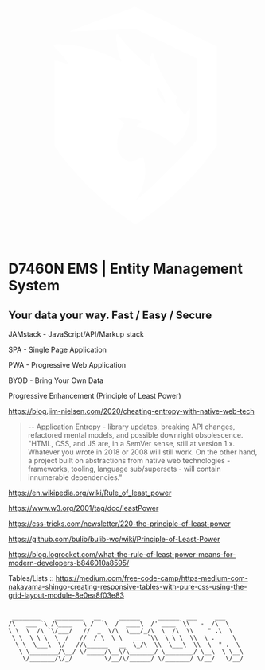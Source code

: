<h1 align="center" width="100%">
	<svg id="svg" version="1.1" xmlns="http://www.w3.org/2000/svg" xmlns:xlink="http://www.w3.org/1999/xlink" viewBox="0, 0, 400,400">
   <path id="path0" d="M190.000 30.951 C 183.632 33.401,159.961 42.242,137.398 50.598 C 114.836 58.953,97.310 65.899,98.451 66.033 C 99.592 66.168,123.500 65.201,151.579 63.886 L 202.632 61.494 228.421 74.031 C 242.605 80.926,264.750 91.696,277.632 97.965 L 301.053 109.363 301.040 173.892 L 301.028 238.421 291.371 250.000 C 279.307 264.465,234.764 309.132,220.000 321.571 C 213.921 326.693,207.793 331.868,206.382 333.073 L 203.817 335.263 206.160 331.579 C 216.786 314.868,220.582 293.881,216.741 273.088 C 215.225 264.885,215.256 264.913,210.739 267.737 C 182.311 285.514,161.679 251.849,181.183 219.512 C 183.524 215.631,185.230 212.248,184.976 211.993 C 184.721 211.739,182.236 209.912,179.454 207.934 L 174.395 204.337 177.301 203.607 C 187.194 201.124,219.155 208.176,211.803 211.219 C 206.398 213.457,202.701 218.937,206.579 218.964 C 217.491 219.038,241.862 229.596,256.357 240.527 L 265.445 247.382 268.441 245.249 C 281.294 236.097,289.474 217.518,289.474 197.477 L 289.474 187.923 285.740 193.467 C 281.432 199.864,281.704 199.919,275.211 191.303 C 267.389 180.923,265.466 176.368,267.812 173.775 C 269.640 171.756,269.570 171.543,265.502 166.636 C 253.461 152.117,238.887 124.936,232.168 104.466 C 231.169 101.422,229.965 99.170,229.492 99.462 C 228.202 100.260,226.129 109.808,225.949 115.784 C 225.861 118.681,225.553 121.046,225.263 121.041 C 221.132 120.971,192.098 93.082,181.053 78.575 C 177.289 73.632,173.855 69.562,173.421 69.531 C 170.172 69.296,174.054 100.182,178.370 108.909 C 181.669 115.581,182.411 115.613,168.390 108.481 C 140.535 94.313,109.659 86.352,82.455 86.324 C 69.212 86.311,69.213 86.308,79.180 96.719 C 89.394 107.385,98.362 119.663,95.188 118.632 C 94.071 118.270,89.842 116.783,85.789 115.329 C 81.737 113.876,77.355 112.674,76.053 112.659 L 73.684 112.632 73.684 180.909 L 73.684 249.186 82.944 261.698 C 110.347 298.730,147.375 334.871,186.842 363.109 C 204.449 375.707,201.448 375.437,215.393 365.674 C 256.779 336.701,299.128 295.252,326.131 257.291 L 332.632 248.152 332.632 168.989 L 332.632 89.826 308.684 78.132 C 295.513 71.700,266.340 57.411,243.854 46.377 C 221.369 35.343,202.658 26.356,202.275 26.406 C 201.892 26.456,196.368 28.501,190.000 30.951 M243.709 162.362 C 247.950 168.740,252.501 183.301,249.221 180.000 C 239.406 170.121,232.842 154.737,238.442 154.737 C 238.550 154.737,240.920 158.168,243.709 162.362 " stroke="none" fill="white" fill-rule="evenodd"></path>
  </svg>
</h1>

# **D7460N EMS | Entity Management System**

## Your data your way. **Fast**&#160;/&#160;**Easy**&#160;/&#160;**Secure**

JAMstack - JavaScript/API/Markup stack

SPA - Single Page Application

PWA - Progressive Web Application

BYOD - Bring Your Own Data

Progressive Enhancement (Principle of Least Power)

<https://blog.jim-nielsen.com/2020/cheating-entropy-with-native-web-tech>

> -- Application Entropy - library updates, breaking API changes, refactored mental models, and possible downright obsolescence.
> "HTML, CSS, and JS are, in a SemVer sense, still at version 1.x. Whatever you wrote in 2018 or 2008 will still work. On the other hand, a project built on abstractions from native web technologies - frameworks, tooling, language sub/supersets - will contain innumerable dependencies."

<https://en.wikipedia.org/wiki/Rule_of_least_power>

<https://www.w3.org/2001/tag/doc/leastPower>

<https://css-tricks.com/newsletter/220-the-principle-of-least-power>

<https://github.com/bulib/bulib-wc/wiki/Principle-of-Least-Power>

<https://blog.logrocket.com/what-the-rule-of-least-power-means-for-modern-developers-b846010a8595/>

Tables/Lists ::
<https://medium.com/free-code-camp/https-medium-com-nakayama-shingo-creating-responsive-tables-with-pure-css-using-the-grid-layout-module-8e0ea8f03e83>

```

 ________    ________   __     ______     ______  ___     ___
/\   ___ `\ /\____   \ /  `\  /  ____\  /' ____ `\\   -  /\  \
\ \  \  /\ `\/___/   //  _  \/\  \___/_/\  \  /\  \\    " .\  \
 \ \  \ \ \  \  /   //  /_\  \_\   ___ `\\  \ \ \  \\  \ .     \
  \ \  \___\  \/   //\______   __  \_/\  \\  \___\  \\  \  " .  \
   \ \________/\__/ \/_____/\__\/\_______/ \________/ \__\  \ \__\
    \/_______/\/_/         \/__/\/______/ \/_______/ \/__/   \/__/

```
